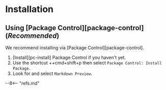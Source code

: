 # Installation

## Using [Package Control][package-control] (*Recommended*)

We recommend installing via [Package Control][package-control].

1. [Install][pc-install] Package Control if you haven't yet.
2. Use the shortcut ++cmd+shift+p then select `Package Control: Install Package`.
3. Look for and select `Markdown Preview`.

--8<-- "refs.md"
